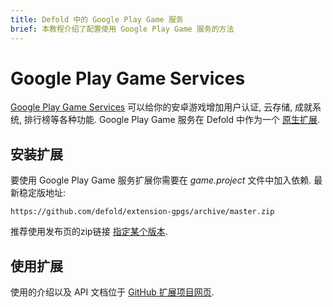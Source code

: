 ```yaml
---
title: Defold 中的 Google Play Game 服务
brief: 本教程介绍了配置使用 Google Play Game 服务的方法
---
```


# Google Play Game Services

[Google Play Game Services](https://developers.google.com/games/services) 可以给你的安卓游戏增加用户认证, 云存储, 成就系统, 排行榜等各种功能. Google Play Game 服务在 Defold 中作为一个 [原生扩展](/manuals/extensions/).

## 安装扩展

要使用 Google Play Game 服务扩展你需要在 *game.project* 文件中加入依赖. 最新稳定版地址:
```
https://github.com/defold/extension-gpgs/archive/master.zip
```

推荐使用发布页的zip链接 [指定某个版本](https://github.com/defold/extension-gpgs/releases).

## 使用扩展

使用的介绍以及 API 文档位于 [GitHub 扩展项目网页](https://defold.github.io/extension-gpgs/).

